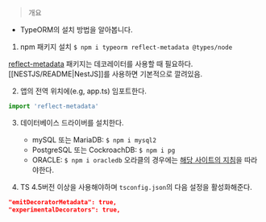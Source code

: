 > 개요

- TypeORM의 설치 방법을 알아봅니다.

1. npm 패키지 설치
`$ npm i typeorm reflect-metadata @types/node`

[reflect-metadata](https://www.npmjs.com/package/reflect-metadata) 패키지는 데코레이터를 사용할 때 필요하다. [[NESTJS/README|NestJS]]를 사용하면 기본적으로 깔려있음.

2. 앱의 전역 위치에(e.g, app.ts) 임포트한다.
```ts
import 'reflect-metadata'
```

3. 데이터베이스 드라이버를 설치한다.
	- mySQL 또는 MariaDB: `$ npm i mysql2`
	- PostgreSQL 또는 CockroachDB: `$ npm i pg`
	- ORACLE: `$ npm i oracledb`
	오라클의 경우에는 [해당 사이트의 지침](https://github.com/oracle/node-oracledb)을 따라야한다.
	
4. TS 4.5버전 이상을 사용해야하며 `tsconfig.json`의 다음 설정을 활성화해준다.
```json
"emitDecoratorMetadata": true,
"experimentalDecorators": true,
```
